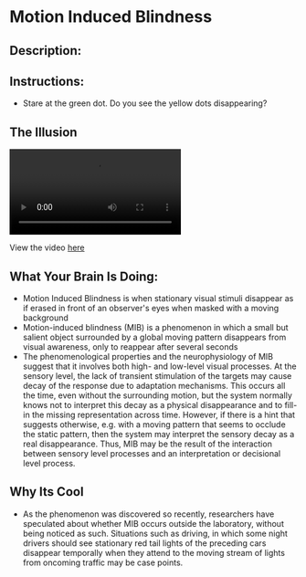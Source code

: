 # Motion Induced Blindness

## Description:

## Instructions: 

* Stare at the green dot. Do you see the yellow dots disappearing? 




## The Illusion


![](MotionInducedBlindness.mp4)

View the video [here](./MotionInducedBlindness.mp4)






## What Your Brain Is Doing: 

* Motion Induced Blindness is when stationary visual stimuli disappear as if erased in front of an observer's eyes when masked with a moving background
* Motion-induced blindness (MIB) is a phenomenon in which a small but salient object surrounded by a global moving pattern disappears from visual awareness, only to reappear after several seconds
* The phenomenological properties and the neurophysiology of MIB suggest that it involves both high- and low-level visual processes. At the sensory level, the lack of transient stimulation of the targets may cause decay of the response due to adaptation mechanisms. This occurs all the time, even without the surrounding motion, but the system normally knows not to interpret this decay as a physical disappearance and to fill-in the missing representation across time. However, if there is a hint that suggests otherwise, e.g. with a moving pattern that seems to occlude the static pattern, then the system may interpret the sensory decay as a real disappearance. Thus, MIB may be the result of the interaction between sensory level processes and an interpretation or decisional level process.

## Why Its Cool

* As the phenomenon was discovered so recently, researchers have speculated about whether MIB occurs outside the laboratory, without being noticed as such. Situations such as driving, in which some night drivers should see stationary red tail lights of the preceding cars disappear temporally when they attend to the moving stream of lights from oncoming traffic may be case points.
